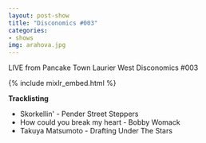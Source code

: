 ```yaml
---
layout: post-show
title: "Disconomics #003"
categories:
- shows
img: arahova.jpg
---
```


LIVE from Pancake Town Laurier West Disconomics #003

{% include mixlr_embed.html %}

**Tracklisting**

- Skorkellin' - Pender Street Steppers
- How could you break my heart - Bobby Womack
- Takuya Matsumoto - Drafting Under The Stars
